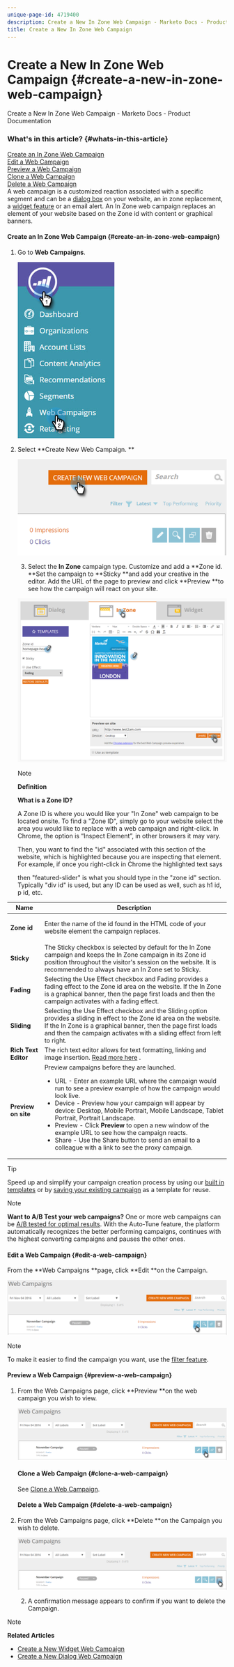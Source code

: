```yaml
---
unique-page-id: 4719400
description: Create a New In Zone Web Campaign - Marketo Docs - Product Documentation
title: Create a New In Zone Web Campaign
---
```


# Create a New In Zone Web Campaign {#create-a-new-in-zone-web-campaign}

Create a New In Zone Web Campaign - Marketo Docs - Product Documentation

### What's in this article? {#whats-in-this-article}

[Create an In Zone Web Campaign](#create-an-in-zone-web-campaign)  
[Edit a Web Campaign](#edit-a-web-campaign)  
[Preview a Web Campaign](#preview-a-web-campaign)  
[Clone a Web Campaign](#clone-a-web-campaign)  
[Delete a Web Campaign](#delete-a-web-campaign)  
A web campaign is a customized reaction associated with a specific segment and can be a [dialog box](create-a-new-dialog-web-campaign.md) on your website, an in zone replacement, a [widget feature](create-a-new-widget-web-campaign.md) or an email alert. An In Zone web campaign replaces an element of your website based on the Zone id with content or graphical banners.&nbsp;

#### Create an In Zone Web Campaign {#create-an-in-zone-web-campaign}

1. Go to **Web Campaigns**.

   ![](assets/image2016-8-18-15-3a54-3a21.png)

1. Select **Create New Web Campaign. **

   ![](assets/create-new-web-campaign-hand.png)

   3. Select the **In Zone** campaign type. Customize and add a **Zone id. **Set the campaign to **Sticky **and add your creative in the editor. Add the URL of the page to preview and click **Preview **to see how the campaign will react on your site.

   ![](assets/new-3-1.png)

   >[!NOTE]
   >
   >**Definition**
   >
   >
   >**What is a Zone ID?**
   >
   >
   >A Zone ID is where you would like your "In Zone" web campaign to be located onsite. To find a "Zone ID", simply go to your website select the area you would like to replace with a web campaign and right-click. In Chrome, the option is “Inspect Element”, in other browsers it may vary.
   >
   >
   >Then, you want to find the "id" associated with this section of the website, which is highlighted because you are inspecting that element. For example, if once you right-click in Chrome the highlighted text says <div id="featured-slider"> then "featured-slider" is what you should type in the "zone id" section. Typically "div id" is used, but any ID can be used as well, such as h1 id, p id, etc.

<table> 
 <thead> 
  <tr> 
   <th colspan="1" rowspan="1">Name</th> 
   <th colspan="1" rowspan="1">Description</th> 
  </tr> 
 </thead> 
 <tbody> 
  <tr> 
   <td colspan="1" rowspan="1"><strong> Zone id </strong></td> 
   <td colspan="1" rowspan="1"><p>Enter the name of the id found in the HTML code of your website element the campaign replaces.</p></td> 
  </tr> 
  <tr> 
   <td colspan="1" rowspan="1"><p><strong> Sticky </strong></p></td> 
   <td colspan="1" rowspan="1">The Sticky checkbox is selected by default for the In Zone campaign and keeps the In Zone campaign in its Zone id position throughout the visitor's session on the website. It is recommended to always have an In Zone set to Sticky.</td> 
  </tr> 
  <tr> 
   <td colspan="1" rowspan="1"><p><strong> Fading</strong> </p></td> 
   <td colspan="1" rowspan="1">Selecting the Use Effect checkbox and Fading provides a fading effect to the Zone id area on the website. If the In Zone is a graphical banner, then the page first loads and then the campaign activates with a fading effect.</td> 
  </tr> 
  <tr> 
   <td colspan="1"><strong>Sliding</strong></td> 
   <td colspan="1">Selecting the Use Effect checkbox and the Sliding option provides a sliding in effect to the Zone id area on the website. If the In Zone is a graphical banner, then the page first loads and then the campaign activates with a sliding effect from left to right.</td> 
  </tr> 
  <tr> 
   <td colspan="1"><strong> Rich Text Editor  </strong></td> 
   <td colspan="1">The rich text editor allows for text formatting, linking and image insertion.&nbsp;<a href="using-the-web-personalization-rich-text-editor.md">Read more here</a>&nbsp;.</td> 
  </tr> 
  <tr> 
   <td colspan="1"><strong> Preview on site   </strong></td> 
   <td colspan="1">Preview campaigns before they are launched. <br> 
    <ul> 
     <li> URL  - Enter an example URL where the campaign would run to see a preview example of how the campaign would look live.</li> 
     <li>Device - Preview how your campaign will appear by device: Desktop, Mobile Portrait, Mobile Landscape, Tablet Portrait, Portrait Landscape.</li> 
     <li> Preview -&nbsp;Click&nbsp;<strong>Preview</strong>&nbsp;to open a new window of the example URL to see how the campaign reacts.</li> 
     <li> Share&nbsp;- Use the Share button to send an email to a colleague with a link to see the proxy&nbsp;campaign.</li> 
    </ul></td> 
  </tr> 
 </tbody> 
</table>

   >[!TIP]
   >
   >Speed up and simplify your campaign creation process by using our [built in templates](../../../product-docs/web-personalization/using-templates/using-templates-to-create-web-campaigns.md) or by [saving your existing campaign](../../../product-docs/web-personalization/using-templates/using-templates-to-create-web-campaigns.md) as a template for reuse.

   >[!NOTE]
   >
   >**Want to A/B Test your web campaigns?** One or more web campaigns can be [A/B tested for optimal results](ab-test-your-web-campaign.md). With the Auto-Tune feature, the platform automatically recognizes the better performing campaigns, continues with the highest converting campaigns and pauses the other ones.

   #### Edit a Web Campaign {#edit-a-web-campaign}

   From the **Web Campaigns **page, click **Edit **on the Campaign.

   ![](assets/in-zone-web-campaign-edit.png)

   >[!NOTE]
   >
   >To make it easier to find the campaign you want, use the [filter feature](filter-web-campaigns.md).

   #### Preview a Web Campaign {#preview-a-web-campaign}

1. From the Web Campaigns page, click **Preview **on the web campaign you wish to view.

   ![](assets/in-zone-web-campaign-preview.png)

   #### Clone a Web Campaign {#clone-a-web-campaign}

   See [Clone a Web Campaign](clone-a-web-campaign.md).

   #### Delete a Web Campaign {#delete-a-web-campaign}

1. From the Web Campaigns page, click **Delete **on the Campaign you wish to delete.

   ![](assets/in-zone-web-campaign-delete.png)

   2. A confirmation message appears to confirm if you want to delete the Campaign.

>[!NOTE]
>
>**Related Articles**
>
>* [Create a New Widget Web Campaign](create-a-new-widget-web-campaign.md)
>* [Create a New Dialog Web Campaign](create-a-new-dialog-web-campaign.md)
>

